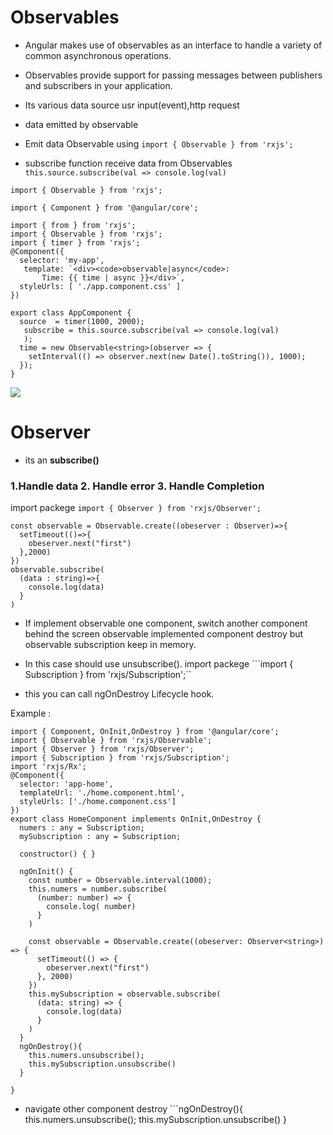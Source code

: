 
# Observables
- Angular makes use of observables as an interface to handle a variety of common asynchronous operations.
- Observables provide support for passing messages between publishers and subscribers in your application. 

- Its various data source usr input(event),http request
- data emitted by observable
- Emit data Observable using ```import { Observable } from 'rxjs'; ```
- subscribe function receive data from Observables ```this.source.subscribe(val => console.log(val)```
```
import { Observable } from 'rxjs';
```
```
import { Component } from '@angular/core';

import { from } from 'rxjs';
import { Observable } from 'rxjs';
import { timer } from 'rxjs';
@Component({
  selector: 'my-app',
   template: `<div><code>observable|async</code>:
       Time: {{ time | async }}</div>`,
  styleUrls: [ './app.component.css' ]
})

export class AppComponent {
  source  = timer(1000, 2000);
   subscribe = this.source.subscribe(val => console.log(val)
   );
  time = new Observable<string>(observer => {
    setInterval(() => observer.next(new Date().toString()), 1000);
  });
}
```
![](https://miro.medium.com/max/798/1*59J_8TUx-fYbhMuiY9R2JA.jpeg)

# Observer 

 -  its an <strong>subscribe()</strong>
### 1.Handle data 2. Handle error 3. Handle Completion

import packege ```import { Observer } from 'rxjs/Observer';```

```
const observable = Observable.create((obeserver : Observer)=>{
  setTimeout(()=>{
    obeserver.next("first")
  },2000)
})
observable.subscribe(
  (data : string)=>{
    console.log(data)
  }
)
```

- If implement observable one component, switch another component behind the screen observable implemented component destroy but observable subscription keep in memory.

- In this case should use unsubscribe(). import packege ```import { Subscription } from 'rxjs/Subscription';``

- this you can call ngOnDestroy Lifecycle hook.

Example :
```
import { Component, OnInit,OnDestroy } from '@angular/core';
import { Observable } from 'rxjs/Observable';
import { Observer } from 'rxjs/Observer';
import { Subscription } from 'rxjs/Subscription';
import 'rxjs/Rx';
@Component({
  selector: 'app-home',
  templateUrl: './home.component.html',
  styleUrls: ['./home.component.css']
})
export class HomeComponent implements OnInit,OnDestroy {
  numers : any = Subscription;
  mySubscription : any = Subscription;

  constructor() { }

  ngOnInit() {
    const number = Observable.interval(1000);
    this.numers = number.subscribe(
      (number: number) => {
        console.log( number)
      }
    )

    const observable = Observable.create((obeserver: Observer<string>) => {
      setTimeout(() => {
        obeserver.next("first")
      }, 2000)
    })
    this.mySubscription = observable.subscribe(
      (data: string) => {
        console.log(data)
      }
    )
  }
  ngOnDestroy(){
    this.numers.unsubscribe();
    this.mySubscription.unsubscribe()
  }

}

```
- navigate other component destroy ```ngOnDestroy(){
    this.numers.unsubscribe();
    this.mySubscription.unsubscribe()
  }
  ```
  




